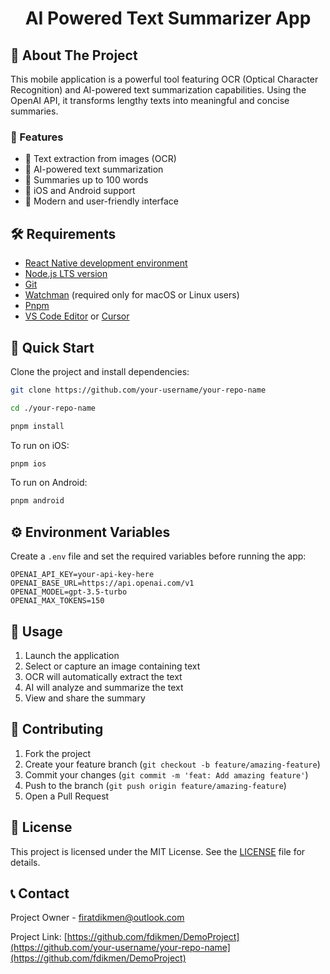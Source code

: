 <h1 align="center">
AI Powered Text Summarizer App</h1>

## 📱 About The Project

This mobile application is a powerful tool featuring OCR (Optical Character Recognition) and AI-powered text summarization capabilities. Using the OpenAI API, it transforms lengthy texts into meaningful and concise summaries.

### 🚀 Features

- 📸 Text extraction from images (OCR)
- 🤖 AI-powered text summarization
- 📝 Summaries up to 100 words
- 📱 iOS and Android support
- 🎨 Modern and user-friendly interface

## 🛠️ Requirements

- [React Native development environment](https://reactnative.dev/docs/environment-setup)
- [Node.js LTS version](https://nodejs.org/en/)
- [Git](https://git-scm.com/)
- [Watchman](https://facebook.github.io/watchman/docs/install#buildinstall) (required only for macOS or Linux users)
- [Pnpm](https://pnpm.io/installation)
- [VS Code Editor](https://code.visualstudio.com/download) or [Cursor](https://www.cursor.com/)

## 🚀 Quick Start

Clone the project and install dependencies:

```sh
git clone https://github.com/your-username/your-repo-name

cd ./your-repo-name

pnpm install
```

To run on iOS:

```sh
pnpm ios
```

To run on Android:

```sh
pnpm android
```

## ⚙️ Environment Variables

Create a `.env` file and set the required variables before running the app:

```env
OPENAI_API_KEY=your-api-key-here
OPENAI_BASE_URL=https://api.openai.com/v1
OPENAI_MODEL=gpt-3.5-turbo
OPENAI_MAX_TOKENS=150
```

## 📖 Usage

1. Launch the application
2. Select or capture an image containing text
3. OCR will automatically extract the text
4. AI will analyze and summarize the text
5. View and share the summary

## 🤝 Contributing

1. Fork the project
2. Create your feature branch (`git checkout -b feature/amazing-feature`)
3. Commit your changes (`git commit -m 'feat: Add amazing feature'`)
4. Push to the branch (`git push origin feature/amazing-feature`)
5. Open a Pull Request

## 📄 License

This project is licensed under the MIT License. See the [LICENSE](LICENSE) file for details.

## 📞 Contact

Project Owner - [firatdikmen@outlook.com](firatdikmen@outlook.com)

Project Link: [https://github.com/fdikmen/DemoProject](https://github.com/your-username/your-repo-name](https://github.com/fdikmen/DemoProject)
